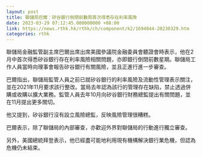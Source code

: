 ```yaml
---
layout: post
title: 聯儲局巴爾：矽谷銀行倒閉前數周首次得悉存在利率風險
date: 2023-03-29 07:12:45.000000000 +08:00
link: https://news.rthk.hk/rthk/ch/component/k2/1694044-20230329.htm
categories: rthk
---
```


聯儲局金融監管副主席巴爾出席出席美國參議院金融委員會聽證會時表示，他在2月中首次得悉矽谷銀行存在利率風險相關問題，亦即銀行倒閉前數星期。聯儲局工作人員當時向理事會報告矽谷銀行有關風險，並且正進行進一步審查。

巴爾指出，聯儲局監管人員之前已就矽谷銀行的利率風險及流動性管理表示關注，並在2021年11月要求該行整改。當局去年認為該行的管理存在缺陷，禁止透過併購或收購以擴大業務。監管人員去年10月向矽谷銀行財務總監提出有關問題，並在11月提出更多關切。

他又提到，矽谷銀行沒有設立風險總監，反映風險管理很糟糕。

巴爾表示，除了聯儲局的內部審查，亦歡迎外界對聯儲局的行動進行獨立審查。

另外，美國總統拜登表示，他已經盡可能地利用現有機構解決銀行業危機，但認為危機仍未結束。

